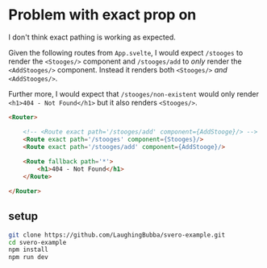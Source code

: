 # Problem with exact prop on <Route/>

I don't think exact pathing is working as expected.

Given the following routes from `App.svelte`, I would expect `/stooges` to render the `<Stooges/>` component and `/stooges/add` to *only* render the `<AddStooges/>` component. Instead it renders both `<Stooges/>` *and* `<AddStooges/>`.

Further more, I would expect that `/stooges/non-existent` would only render `<h1>404 - Not Found</h1>` but it also renders `<Stooges/>`.

```html
<Router>

	<!-- <Route exact path='/stooges/add' component={AddStooge}/> -->
	<Route exact path='/stooges' component={Stooges}/>
	<Route exact path='/stooges/add' component={AddStooge}/>
	
	<Route fallback path='*'>
		<h1>404 - Not Found</h1>
	</Route>

</Router>
```

## setup
```bash
git clone https://github.com/LaughingBubba/svero-example.git
cd svero-example
npm install
npm run dev
```